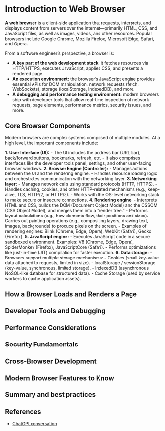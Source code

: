 # Introduction to Web Browser

**A web browser** is a client-side application that requests, interprets, and displays content from servers over the internet—primarily HTML, CSS, and JavaScript files, as well as images, videos, and other resources. Popular browsers include Google Chrome, Mozilla Firefox, Microsoft Edge, Safari, and Opera.

From a software engineer’s perspective, a browser is:

- **A key part of the web development stack:** it fetches resources via HTTP/HTTPS, executes JavaScript, applies CSS, and presents a rendered page.
- **An execution environment:** the browser’s JavaScript engine provides essential APIs for DOM manipulation, network requests (fetch, WebSockets), storage (localStorage, IndexedDB), and more.
- **A debugging and performance testing environment:** modern browsers ship with developer tools that allow real-time inspection of network requests, page elements, performance metrics, security issues, and more.

## Core Browser Components

Modern browsers are complex systems composed of multiple modules. At a high level, the important components include:

**1. User Interface (UI):**
    - The UI includes the address bar (URL bar), back/forward buttons, bookmarks, refresh, etc.
    - It also comprises interfaces like the developer tools panel, settings, and other user-facing browser windows.
**2. Browser Engine (Controller):**
    - Manages actions between the UI and the rendering engine.
    - Handles resource loading logic and orchestrates communication with the networking layer.
**3. Networking layer:**
    - Manages network calls using standard protocols (HTTP, HTTPS).
    - Handles caching, cookies, and other HTTP-related mechanisms (e.g., keep-alive, TLS, HTTP/2, or HTTP/3).
    - Works with the OS-level networking stack to make secure or insecure connections.
**4. Rendering engine:**
    - Interprets HTML and CSS, builds the DOM (Document Object Model) and the CSSOM (CSS Object Model), and merges them into a “render tree.”
    - Performs layout calculations (e.g., how elements flow, their positions and sizes).
    - Carries out painting operations (e.g., compositing layers, drawing text, images, backgrounds) to produce pixels on the screen.
    - Examples of rendering engines: Blink (Chrome, Edge, Opera), WebKit (Safari), Gecko (Firefox).
**5. JavaScript engine:**
    - Executes JavaScript code in a secure sandboxed environment. Examples: V8 (Chrome, Edge, Opera), SpiderMonkey (Firefox), JavaScriptCore (Safari).
    - Performs optimizations like just-in-time (JIT) compilation for faster execution.
**6. Data storage:**
    - Browsers support multiple storage mechanisms:
        - Cookies (small key-value data attached to requests, limited in size).
        - localStorage / sessionStorage (key-value, synchronous, limited storage).
        - IndexedDB (asynchronous NoSQL-like database for structured data).
        - Cache Storage (used by service workers to cache application assets).

## How a Browser Loads and Renders a Page

## Developer Tools and Debugging

## Performance Considerations

## Security Fundamentals

## Cross-Browser Development

## Modern Browser Features to Know

## Summary and best practices

## References

- [ChatGPt conversation](https://chatgpt.com/c/6789af82-f0f8-800a-ab96-473a1a7da9dd)
